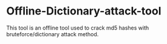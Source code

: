 # Offline-Dictionary-attack-tool
This tool is an offline tool used to crack md5 hashes with bruteforce/dictionary attack method.
